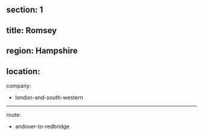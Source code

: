﻿section: 1
----
title: Romsey
----
region: Hampshire
----
location: 
----
company:
- london-and-south-western
----
route:
- andover-to-redbridge
